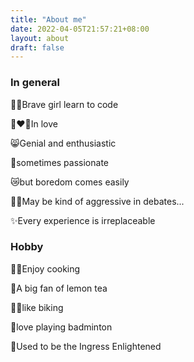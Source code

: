 ```yaml
---
title: "About me"
date: 2022-04-05T21:57:21+08:00
layout: about
draft: false
---
```



### In general

👩‍💻Brave girl learn to code

👩‍❤️‍👨In love 

😸Genial and enthusiastic

🤩sometimes passionate 

😿but boredom comes  easily

🤦‍♀️May be kind of aggressive in debates...

✨Every experience is irreplaceable

### Hobby

👩‍🍳Enjoy cooking

🍋A big fan of lemon tea

🚴‍♀️like biking  

🏸love playing badminton

📱Used to be the Ingress Enlightened

